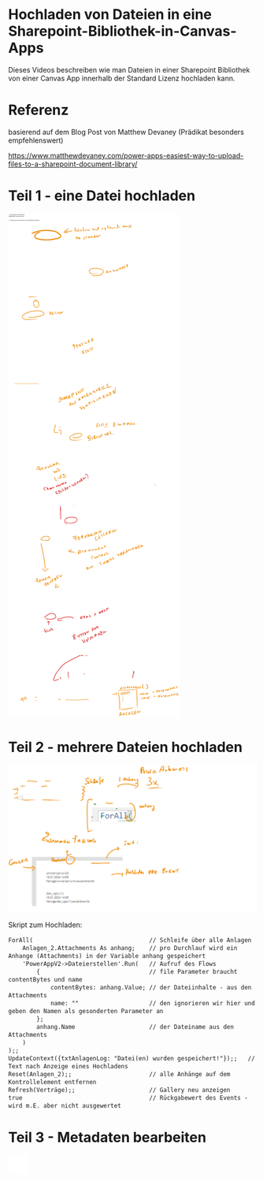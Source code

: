 # Hochladen von Dateien in eine Sharepoint-Bibliothek-in-Canvas-Apps

Dieses Videos beschreiben wie man Dateien in einer Sharepoint Bibliothek von einer Canvas App innerhalb der Standard Lizenz hochladen kann.

# Referenz

basierend auf dem Blog Post von Matthew Devaney (Prädikat besonders empfehlenswert)

https://www.matthewdevaney.com/power-apps-easiest-way-to-upload-files-to-a-sharepoint-document-library/

# Teil 1 - eine Datei hochladen

![img](teil1.excalidraw.svg)

# Teil 2 - mehrere Dateien hochladen

![img](teil2.excalidraw.svg)

Skript zum Hochladen:

```
ForAll(                                 // Schleife über alle Anlagen
    Anlagen_2.Attachments As anhang;    // pro Durchlauf wird ein Anhange (Attachments) in der Variable anhang gespeichert
    'PowerAppV2->Dateierstellen'.Run(   // Aufruf des Flows
        {                               // file Parameter braucht contentBytes und name
            contentBytes: anhang.Value; // der Dateiinhalte - aus den Attachments 
            name: ""                    // den ignorieren wir hier und geben den Namen als gesonderten Parameter an
        };
        anhang.Name                     // der Dateiname aus den Attachments
    )
);;
UpdateContext({txtAnlagenLog: "Datei(en) wurden gespeichert!"});;   // Text nach Anzeige eines Hochladens
Reset(Anlagen_2);;                      // alle Anhänge auf dem Kontrollelement entfernen
Refresh(Verträge);;                     // Gallery neu anzeigen
true                                    // Rückgabewert des Events - wird m.E. aber nicht ausgewertet
```

# Teil 3 - Metadaten bearbeiten

![img](teil3.excalidraw.svg)
